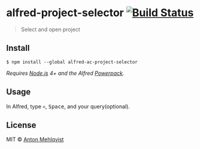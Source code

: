 # alfred-project-selector [![Build Status](https://travis-ci.org/AntonMehlqvist/alfred-project-selector.svg?branch=master)](https://travis-ci.org/AntonMehlqvist/alfred-project-selector)

> Select and open project


## Install

```
$ npm install --global alfred-ac-project-selector
```

*Requires [Node.js](https://nodejs.org) 4+ and the Alfred [Powerpack](https://www.alfredapp.com/powerpack/).*


## Usage

In Alfred, type `<`, <kbd>Space</kbd>, and your query(optional).


## License

MIT © [Anton Mehlqvist](http://none)
